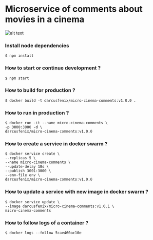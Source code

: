 # Microservice of comments about movies in a cinema



![alt text](https://www.dropbox.com/s/p8bzdssqik2tw9m/microservice-cinema-architecture.png?dl=1 "microservices architecture")

### Install node dependencies 
```
$ npm install
```
### How to start or continue development ?

```
$ npm start
```
### How to build for production ?

```
$ docker build -t darcusfenix/micro-cinema-comments:v1.0.0 .
```
### How to run in production ?

```
$ docker run -it --name micro-cinema-comments \
-p 3000:3000 -d \
darcusfenix/micro-cinema-comments:v1.0.0
```
### How to create a service in docker swarm ?

```
$ docker service create \
--replicas 5 \
--name micro-cinema-comments \
--update-delay 10s \
--publish 3001:3000 \
--env-file env \
darcusfenix/micro-cinema-comments:v1.0.0
```
### How to update a service with new image in docker swarm ?

```
$ docker service update \
--image darcusfenix/micro-cinema-comments:v1.0.1 \
micro-cinema-comments
```
### How to follow logs of a container ?

```
$ docker logs --follow 5cae460ac10e
```
